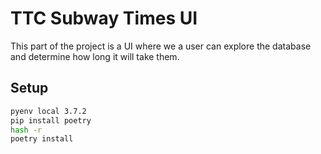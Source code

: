 # TTC Subway Times UI
This part of the project is a UI where we a user can explore the database and determine how long it will take them.

## Setup
```bash
pyenv local 3.7.2
pip install poetry
hash -r
poetry install
```
